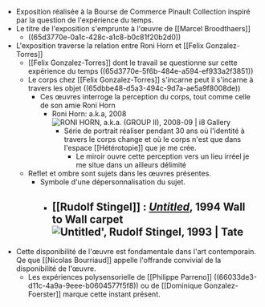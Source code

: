 - Exposition réalisée à la Bourse de Commerce Pinault Collection inspiré par la question de l'expérience du temps.
- Le titre de l'exposition s'emprunte à l'œuvre de [[Marcel Broodthaers]]
	- ((65d3770e-0a1c-428c-a1c8-b0c81f20b2d0))
- L'exposition traverse la relation entre Roni Horn et [[Felix Gonzalez-Torres]]
	- [[Felix Gonzalez-Torres]] dont le travail se questionne sur cette expérience du temps ((65d3770e-5f6b-484e-a594-ef933a2f3851))
	- Le corps chez [[Felix Gonzalez-Torres]] s'incarne peut il s'incarne à travers les objet ((65dbbe48-d5a3-494c-9d7a-ae5a9f8008de))
		- Ces œuvres interroge la perception du corps, tout comme celle de son amie Roni Horn
			- Roni Horn: a.k.a, 2008 ![RONI HORN, a.k.a. (GROUP II), 2008-09 | i8 Gallery](https://artlogic-res.cloudinary.com/w_1500,h_1500,c_limit,f_auto,fl_lossy,q_auto/artlogicstorage/i8/images/view/54628232dae6fbce91cdb13845dc640dj.jpg)
				- Série de portrait réaliser pendant 30 ans où l'identité à travers le corps change et où le corps n'est que dans l'espace [[Hétérotopie]] que je me crée.
					- Le miroir ouvre cette perception vers un lieu irréel je me situe dans un ailleurs délimité
	- Reflet et ombre sont sujets dans les œuvres présentes.
		- Symbole d'une dépersonnalisation du sujet.
			- [[Rudolf Stingel]] : [*Untitled*](https://www.tate.org.uk/art/artworks/stingel-untitled-t14769), 1994 Wall to Wall carpet ![Untitled', Rudolf Stingel, 1993 | Tate](https://media.tate.org.uk/art/images/work/T/T14/T14769_10.jpg)
				-
- Cette disponibilité de l'œuvre est fondamentale dans l'art contemporain. Qe que [[Nicolas Bourriaud]] appelle l'offrande convivial de la disponibilité de l'œuvre.
	- Les expériences polysensorielle de [[Philippe Parreno]] ((66033de3-d11c-4a9a-9eee-b0604577f5f8)) ou de [[Dominique Gonzalez-Foerster]] marque cette instant présent.